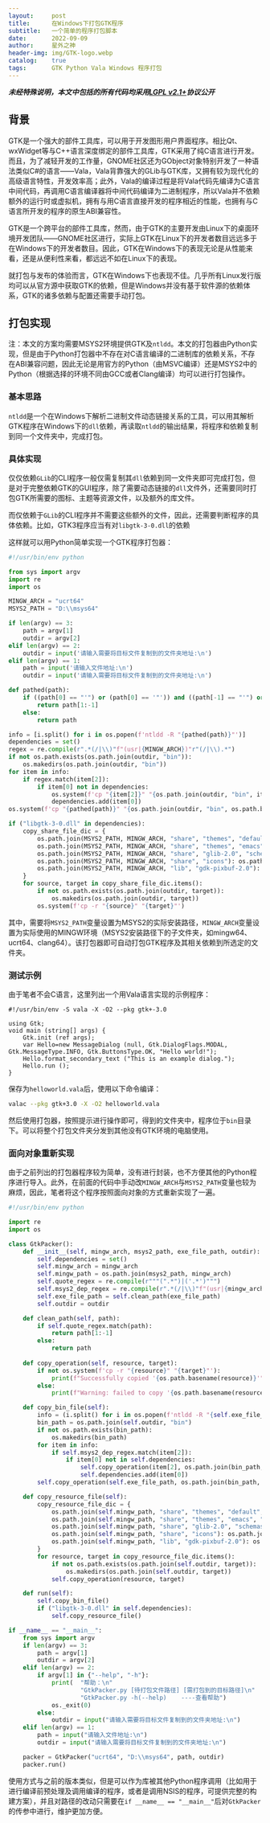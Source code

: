 ```yaml
---
layout:     post
title:      在Windows下打包GTK程序
subtitle:   一个简单的程序打包脚本
date:       2022-09-09
author:     星外之神
header-img: img/GTK-logo.webp
catalog:    true
tags:       GTK Python Vala Windows 程序打包
---
```


***未经特殊说明，本文中包括的所有代码均采用[LGPL v2.1+](https://www.gnu.org/licenses/old-licenses/lgpl-2.1.en.html)协议公开***

## 背景

GTK是一个强大的部件工具库，可以用于开发图形用户界面程序。相比Qt、wxWidget等与C++语言深度绑定的部件工具库，GTK采用了纯C语言进行开发。而且，为了减轻开发的工作量，GNOME社区还为GObject对象特别开发了一种语法类似C#的语言——Vala，Vala背靠强大的GLib与GTK库，又拥有较为现代化的高级语言特性，开发效率高；此外，Vala的编译过程是将Vala代码先编译为C语言中间代码，再调用C语言编译器将中间代码编译为二进制程序，所以Vala并不依赖额外的运行时或虚拟机，拥有与用C语言直接开发的程序相近的性能，也拥有与C语言所开发的程序的原生ABI兼容性。

GTK是一个跨平台的部件工具库，然而，由于GTK的主要开发由Linux下的桌面环境开发团队——GNOME社区进行，实际上GTK在Linux下的开发者数目远远多于在Windows下的开发者数目。因此，GTK在Windows下的表现无论是从性能来看，还是从便利性来看，都远远不如在Linux下的表现。

就打包与发布的体验而言，GTK在Windows下也表现不佳。几乎所有Linux发行版均可以从官方源中获取GTK的依赖，但是Windows并没有基于软件源的依赖体系，GTK的诸多依赖与配置还需要手动打包。

## 打包实现

注：本文的方案均需要MSYS2环境提供GTK及`ntldd`。本文的打包器由Python实现，但是由于Python打包器中不存在对C语言编译的二进制库的依赖关系，不存在ABI兼容问题，因此无论是用官方的Python（由MSVC编译）还是MSYS2中的Python（根据选择的环境不同由GCC或者Clang编译）均可以进行打包操作。

### 基本思路

`ntldd`是一个在Windows下解析二进制文件动态链接关系的工具，可以用其解析GTK程序在Windows下的`dll`依赖，再读取`ntldd`的输出结果，将程序和依赖复制到同一个文件夹中，完成打包。

### 具体实现

仅仅依赖`GLib`的CLI程序一般仅需复制其`dll`依赖到同一文件夹即可完成打包，但是对于完整依赖GTK的GUI程序，除了需要动态链接的`dll`文件外，还需要同时打包GTK所需要的图标、主题等资源文件，以及额外的库文件。

而仅依赖于`GLib`的CLI程序并不需要这些额外的文件，因此，还需要判断程序的具体依赖。比如，GTK3程序应当有对`libgtk-3-0.dll`的依赖

这样就可以用Python简单实现一个GTK程序打包器：

```python
#!/usr/bin/env python

from sys import argv
import re
import os

MINGW_ARCH = "ucrt64"
MSYS2_PATH = "D:\\msys64"

if len(argv) == 3:
    path = argv[1]
    outdir = argv[2]
elif len(argv) == 2:
    outdir = input('请输入需要将目标文件复制到的文件夹地址:\n')
elif len(argv) == 1:
    path = input('请输入文件地址:\n')
    outdir = input('请输入需要将目标文件复制到的文件夹地址:\n')

def pathed(path):
    if ((path[0] == "'") or (path[0] == '"')) and ((path[-1] == "'") or (path[-1] == '"')):
        return path[1:-1]
    else:
        return path

info = [i.split() for i in os.popen(f'ntldd -R "{pathed(path)}"')]
dependencies = set()
regex = re.compile(r".*(/|\\)"f"(usr|{MINGW_ARCH})"r"(/|\\).*")
if not os.path.exists(os.path.join(outdir, "bin")):
    os.makedirs(os.path.join(outdir, "bin"))
for item in info:
    if regex.match(item[2]):
        if item[0] not in dependencies:
            os.system(f'cp "{item[2]}" "{os.path.join(outdir, "bin", item[0])}"')
            dependencies.add(item[0])
os.system(f'cp "{pathed(path)}" "{os.path.join(outdir, "bin", os.path.basename(path))}"')

if ("libgtk-3-0.dll" in dependencies):
    copy_share_file_dic = {
        os.path.join(MSYS2_PATH, MINGW_ARCH, "share", "themes", "default", "gtk-3.0"): os.path.join(outdir, "share", "themes", "default"),
        os.path.join(MSYS2_PATH, MINGW_ARCH, "share", "themes", "emacs", "gtk-3.0"): os.path.join(outdir, "share", "themes", "emacs"),
        os.path.join(MSYS2_PATH, MINGW_ARCH, "share", "glib-2.0", "schemas"): os.path.join(outdir, "share", "glib-2.0"),
        os.path.join(MSYS2_PATH, MINGW_ARCH, "share", "icons"): os.path.join(outdir, "share"),
        os.path.join(MSYS2_PATH, MINGW_ARCH, "lib", "gdk-pixbuf-2.0"): os.path.join(outdir, "lib"),
    }
    for source, target in copy_share_file_dic.items():
        if not os.path.exists(os.path.join(outdir, target)):
            os.makedirs(os.path.join(outdir, target))
        os.system(f'cp -r "{source}" "{target}"')
```

其中，需要将`MSYS2_PATH`变量设置为MSYS2的实际安装路径，`MINGW_ARCH`变量设置为实际使用的MINGW环境（MSYS2安装路径下的子文件夹，如mingw64、ucrt64、clang64）。该打包器即可自动打包GTK程序及其相关依赖到所选定的文件夹。

### 测试示例

由于笔者不会C语言，这里列出一个用Vala语言实现的示例程序：

```vala
#!/usr/bin/env -S vala -X -O2 --pkg gtk+-3.0

using Gtk;
void main (string[] args) {
	Gtk.init (ref args);
	var Hello=new MessageDialog (null, Gtk.DialogFlags.MODAL, Gtk.MessageType.INFO, Gtk.ButtonsType.OK, "Hello world!");
	Hello.format_secondary_text ("This is an example dialog.");
	Hello.run ();
}
```

保存为`helloworld.vala`后，使用以下命令编译：

```bash
valac --pkg gtk+3.0 -X -O2 helloworld.vala
```

然后使用打包器，按照提示进行操作即可，得到的文件夹中，程序位于`bin`目录下。可以将整个打包文件夹分发到其他没有GTK环境的电脑使用。

### 面向对象重新实现

由于之前列出的打包器程序较为简单，没有进行封装，也不方便其他的Python程序进行导入。此外，在前面的代码中手动改`MINGW_ARCH`与`MSYS2_PATH`变量也较为麻烦，因此，笔者将这个程序按照面向对象的方式重新实现了一遍。

```python
#!/usr/bin/env python

import re
import os

class GtkPacker():
    def __init__(self, mingw_arch, msys2_path, exe_file_path, outdir):
        self.dependencies = set()
        self.mingw_arch = mingw_arch
        self.mingw_path = os.path.join(msys2_path, mingw_arch)
        self.quote_regex = re.compile(r"""(".*")|('.*')""")
        self.msys2_dep_regex = re.compile(r".*(/|\\)"f"(usr|{mingw_arch})"r"(/|\\).*")
        self.exe_file_path = self.clean_path(exe_file_path)
        self.outdir = outdir

    def clean_path(self, path):
        if self.quote_regex.match(path):
            return path[1:-1]
        else:
            return path
    
    def copy_operation(self, resource, target):
        if not os.system(f'cp -r "{resource}" "{target}"'):
            print(f"Successfully copied '{os.path.basename(resource)}'")
        else:
            print(f"Warning: failed to copy '{os.path.basename(resource)}'")

    def copy_bin_file(self):
        info = (i.split() for i in os.popen(f'ntldd -R "{self.exe_file_path}"'))
        bin_path = os.path.join(self.outdir, "bin")
        if not os.path.exists(bin_path):
            os.makedirs(bin_path)
        for item in info:
            if self.msys2_dep_regex.match(item[2]):
                if item[0] not in self.dependencies:
                    self.copy_operation(item[2], os.path.join(bin_path, item[0]))
                    self.dependencies.add(item[0])
        self.copy_operation(self.exe_file_path, os.path.join(bin_path, os.path.basename(self.exe_file_path)))

    def copy_resource_file(self):
        copy_resource_file_dic = {
            os.path.join(self.mingw_path, "share", "themes", "default", "gtk-3.0"): os.path.join(self.outdir, "share", "themes", "default"),
            os.path.join(self.mingw_path, "share", "themes", "emacs", "gtk-3.0"): os.path.join(self.outdir, "share", "themes", "emacs"),
            os.path.join(self.mingw_path, "share", "glib-2.0", "schemas"): os.path.join(self.outdir, "share", "glib-2.0"),
            os.path.join(self.mingw_path, "share", "icons"): os.path.join(self.outdir, "share"),
            os.path.join(self.mingw_path, "lib", "gdk-pixbuf-2.0"): os.path.join(self.outdir, "lib"),
        }
        for resource, target in copy_resource_file_dic.items():
            if not os.path.exists(os.path.join(self.outdir, target)):
                os.makedirs(os.path.join(self.outdir, target))
            self.copy_operation(resource, target)

    def run(self):
        self.copy_bin_file()
        if ("libgtk-3-0.dll" in self.dependencies):
            self.copy_resource_file()

if __name__ == "__main__":
    from sys import argv
    if len(argv) == 3:
        path = argv[1]
        outdir = argv[2]
    elif len(argv) == 2:
        if argv[1] in {"--help", "-h"}:
            print(  "帮助：\n"
                    "GtkPacker.py [待打包文件路径] [需打包到的目标路径]\n"
                    "GtkPacker.py -h(--help)    ----查看帮助")
            os._exit(0)
        else:
            outdir = input("请输入需要将目标文件复制到的文件夹地址:\n")
    elif len(argv) == 1:
        path = input("请输入文件地址:\n")
        outdir = input("请输入需要将目标文件复制到的文件夹地址:\n")

    packer = GtkPacker("ucrt64", "D:\\msys64", path, outdir)
    packer.run()
```

使用方式与之前的版本类似，但是可以作为库被其他Python程序调用（比如用于进行编译前预处理及调用编译的程序，或者是调用NSIS的程序，可提供完整的构建方案），并且对路径的改动只需要在`if __name__ == "__main__"`后对`GtkPacker`的传参中进行，维护更加方便。
